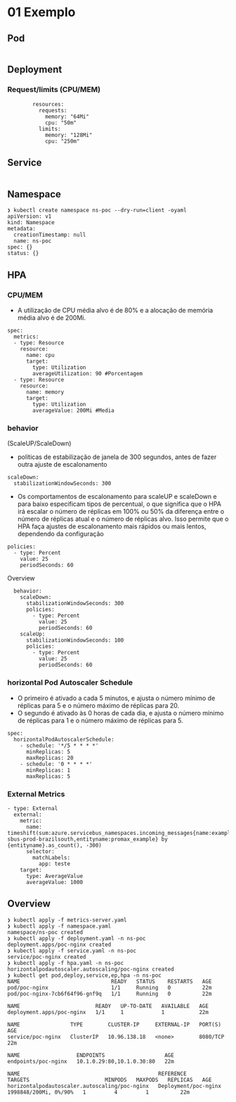 # 01 Exemplo

## Pod
```

```


## Deployment

### Request/limits (CPU/MEM)
```
        resources:
          requests:
            memory: "64Mi"
            cpu: "50m"
          limits:
            memory: "128Mi"
            cpu: "250m"
```


## Service
```

```


## Namespace
```
❯ kubectl create namespace ns-poc --dry-run=client -oyaml
apiVersion: v1
kind: Namespace
metadata:
  creationTimestamp: null
  name: ns-poc
spec: {}
status: {}

```


## HPA

### CPU/MEM

- A utilização de CPU média alvo é de 80% e a alocação de memória média alvo é de 200Mi.

```
spec:
  metrics:
  - type: Resource
    resource:
      name: cpu
      target:
        type: Utilization
        averageUtilization: 90 #Porcentagem
  - type: Resource
    resource:
      name: memory
      target:
        type: Utilization
        averageValue: 200Mi #Media

```
### behavior 

(ScaleUP/ScaleDown)

- políticas de estabilização de janela de 300 segundos,  antes de fazer outra ajuste de escalonamento
```
scaleDown:
  stabilizationWindowSeconds: 300
```
- Os comportamentos de escalonamento para scaleUP e scaleDown e para baixo especificam tipos de percentual, o que significa que o HPA irá escalar o número de réplicas em 100% ou 50% da diferença entre o número de réplicas atual e o número de réplicas alvo. Isso permite que o HPA faça ajustes de escalonamento mais rápidos ou mais lentos, dependendo da configuração
```
policies:
  - type: Percent
    value: 25
    periodSeconds: 60
```
Overview
```
  behavior:
    scaleDown:
      stabilizationWindowSeconds: 300
      policies:
        - type: Percent
          value: 25
          periodSeconds: 60
    scaleUp:
      stabilizationWindowSeconds: 100
      policies:
        - type: Percent
          value: 25
          periodSeconds: 60

```

### horizontal Pod Autoscaler Schedule

- O primeiro é ativado a cada 5 minutos, e ajusta o número mínimo de réplicas para 5 e o número máximo de réplicas para 20.
- O segundo é ativado às 0 horas de cada dia, e ajusta o número mínimo de réplicas para 1 e o número máximo de réplicas para 5.

```
spec:
  horizontalPodAutoscalerSchedule:
    - schedule: '*/5 * * * *'
      minReplicas: 5
      maxReplicas: 20
    - schedule: '0 * * * *'
      minReplicas: 1
      maxReplicas: 5
```


### External Metrics

```
- type: External
  external:
    metric:
      name: timeshift(sum:azure.servicebus_namespaces.incoming_messages{name:example-sbus-prod-brazilsouth,entityname:promax_example} by {entityname}.as_count(), -300)
      selector:
        matchLabels:
          app: teste
    target:
      type: AverageValue
      averageValue: 1000
```

## Overview

```
❯ kubectl apply -f metrics-server.yaml
❯ kubectl apply -f namespace.yaml
namespace/ns-poc created
❯ kubectl apply -f deployment.yaml -n ns-poc
deployment.apps/poc-nginx created
❯ kubectl apply -f service.yaml -n ns-poc
service/poc-nginx created
❯ kubectl apply -f hpa.yaml -n ns-poc
horizontalpodautoscaler.autoscaling/poc-nginx created
❯ kubectl get pod,deploy,service,ep,hpa -n ns-poc
NAME                             READY   STATUS    RESTARTS   AGE
pod/poc-nginx                    1/1     Running   0          22m
pod/poc-nginx-7cb6f64f96-gnf9q   1/1     Running   0          22m

NAME                        READY   UP-TO-DATE   AVAILABLE   AGE
deployment.apps/poc-nginx   1/1     1            1           22m

NAME                TYPE        CLUSTER-IP     EXTERNAL-IP   PORT(S)    AGE
service/poc-nginx   ClusterIP   10.96.138.18   <none>        8080/TCP   22m

NAME                  ENDPOINTS                   AGE
endpoints/poc-nginx   10.1.0.29:80,10.1.0.30:80   22m

NAME                                            REFERENCE              TARGETS                        MINPODS   MAXPODS   REPLICAS   AGE
horizontalpodautoscaler.autoscaling/poc-nginx   Deployment/poc-nginx   1998848/200Mi, 0%/90%   1         4         1          22m
```
